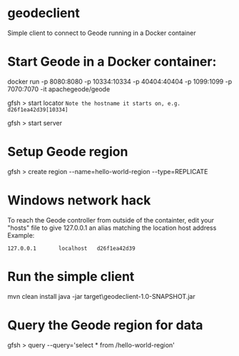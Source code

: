 # geodeclient
Simple client to connect to Geode running in a Docker container 

# Start Geode in a Docker container:
docker run -p 8080:8080 -p 10334:10334 -p 40404:40404 -p 1099:1099 -p 7070:7070 -it apachegeode/geode

gfsh > start locator ```Note the hostname it starts on, e.g. d26f1ea42d39[10334]```

gfsh > start server

# Setup Geode region
gfsh > create region --name=hello-world-region --type=REPLICATE

# Windows network hack
To reach the Geode controller from outside of the containter, edit your "hosts" file to give 127.0.0.1 an alias matching the location host address
Example:
```
127.0.0.1       localhost   d26f1ea42d39
```

# Run the simple client
mvn clean install
java -jar target\geodeclient-1.0-SNAPSHOT.jar

# Query the Geode region for data
gfsh > query --query='select * from /hello-world-region'
